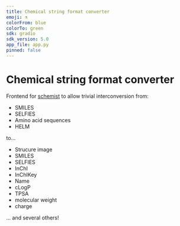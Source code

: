 ```yaml
---
title: Chemical string format converter
emoji: ⚗️
colorFrom: blue
colorTo: green
sdk: gradio
sdk_version: 5.0
app_file: app.py
pinned: false
---
```


# Chemical string format converter

Frontend for [schemist](https://github.com/scbirlab/schemist) to allow trivial interconversion from:

- SMILES
- SELFIES
- Amino acid sequences
- HELM

to...

- Strucure image
- SMILES
- SELFIES
- InChI
- InChIKey
- Name 
- cLogP
- TPSA
- molecular weight
- charge

... and several others!